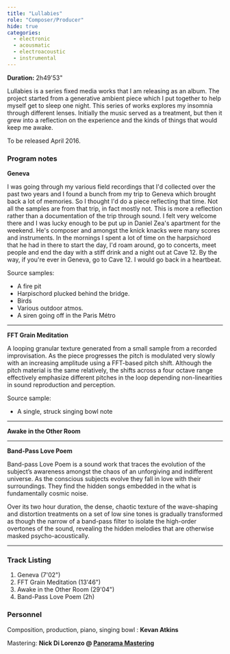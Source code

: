 ```yaml
---
title: "Lullabies"
role: "Composer/Producer"
hide: true
categories:
  - electronic
  - acousmatic
  - electroacoustic
  - instrumental
---
```


**Duration:** 2h49'53"

Lullabies is a series fixed media works that I am releasing as an album. The project started from a generative ambient piece which I put together to help myself get to sleep one night. This series of works explores my insomnia through different lenses. Initially the music served as a treatment, but then it grew into a reflection on the experience and the kinds of things that would keep me awake.

To be released April 2016.

### Program notes

**Geneva**

I was going through my various field recordings that I'd collected over the past two years and I found a bunch from my trip to Geneva which brought back a lot of memories. So I thought I'd do a piece reflecting that time. Not all the samples are from that trip, in fact mostly not. This is more a reflection rather than a documentation of the trip through sound. I felt very welcome there and I was lucky enough to be put up in Daniel Zea's apartment for the weekend. He's composer and amongst the knick knacks were many scores and instruments. In the mornings I spent a lot of time on the harpsichord that he had in there to start the day, I'd roam around, go to concerts, meet people and end the day with a stiff drink and a night out at Cave 12. By the way, if you're ever in Geneva, go to Cave 12. I would go back in a heartbeat.

Source samples:

- A fire pit
- Harpischord plucked behind the bridge.
- Birds
- Various outdoor atmos.
- A siren going off in the Paris Métro

----

**FFT Grain Meditation**

A looping granular texture generated from a small sample from a recorded improvisation. As the piece progresses the pitch is modulated very slowly with an increasing amplitude using a FFT-based pitch shift. Although the pitch material is the same relatively, the shifts across a four octave range effectively emphasize different pitches in the loop depending non-linearities in sound reproduction and perception.

Source sample:

- A single, struck singing bowl note

----

**Awake in the Other Room**

----

**Band-Pass Love Poem**

Band-pass Love Poem is a sound work that traces the evolution of the subject’s
awareness amongst the chaos of an unforgiving and indifferent universe. As the
conscious subjects evolve they fall in love with their surroundings. They find
the hidden songs embedded in the what is fundamentally cosmic noise.

Over its two hour duration, the dense, chaotic texture of the wave-shaping and
distortion treatments on a set of low sine tones is gradually transformed as though
the narrow of a band-pass filter to isolate the high-order overtones of the sound,
revealing the hidden melodies that are otherwise masked psycho-acoustically.

----

### Track Listing

1. Geneva (7'02")
2. FFT Grain Meditation (13'46")
3. Awake in the Other Room (29'04")
4. Band-Pass Love Poem (2h)

### Personnel

Composition, production, piano, singing bowl  : **Kevan Atkins**

Mastering: **Nick Di Lorenzo @ [Panorama Mastering][4cd2746c]**


  [4cd2746c]: http://www.panoramamastering.com.au/ "Panorama Mastering"
